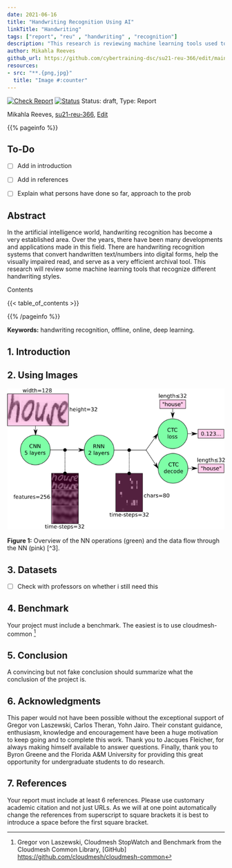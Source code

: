 ```yaml
---
date: 2021-06-16
title: "Handwriting Recognition Using AI"
linkTitle: "Handwriting"
tags: ["report", "reu" , "handwriting" , "recognition"]
description: "This research is reviewing machine learning tools used to identify different handwriting styles."
author: Mikahla Reeves
github_url: https://github.com/cybertraining-dsc/su21-reu-366/edit/main/project/index.md
resources:
- src: "**.{png,jpg}"
  title: "Image #:counter"
---
```


[![Check Report](https://github.com/cybertraining-dsc/su21-reu-366/workflows/Check%20Report/badge.svg)](https://github.com/cybertraining-dsc/su21-reu-366/actions)
[![Status](https://github.com/cybertraining-dsc/su21-reu-366/workflows/Status/badge.svg)](https://github.com/cybertraining-dsc/su21-reu-366/actions)
Status: draft, Type: Report


Mikahla Reeves, [su21-reu-366](https://github.com/cybertraining-dsc/su21-reu-366), [Edit](https://github.com/cybertraining-dsc/su21-reu-366/blob/main/project/index.md)

{{% pageinfo %}}

## To-Do 

- [ ] Add in introduction

- [ ] Add in references

- [ ] Explain what persons have done so far, approach to the prob

## Abstract

In the artificial intelligence world, handwriting recognition has become a very established area. Over the years, 
there have been many developments and applications made in this field. There are handwriting recognition systems 
that convert handwritten text/numbers into digital forms, help the visually impaired read, and serve as a very efficient 
archival tool. This research will review some machine learning tools that recognize different handwriting styles.

Contents

{{< table_of_contents >}}

{{% /pageinfo %}}

**Keywords:** handwriting recognition, offline, online, deep learning. 

## 1. Introduction

## 2. Using Images

![Figure 1](https://raw.githubusercontent.com/cybertraining-dsc/su21-reu-366/main/project/images/Handwriting_Recognition.png)

**Figure 1:** Overview of the NN operations (green) and the data flow through the NN (pink) [^3].

## 3. Datasets

- [ ] Check with professors on whether i still need this

## 4. Benchmark

Your project must include a benchmark. The easiest is to use cloudmesh-common [^2]
 
## 5. Conclusion

A convincing but not fake conclusion should summarize what the conclusion of the project is.

## 6. Acknowledgments

This paper would not have been possible without the exceptional support of Gregor von Laszewski, Carlos Theran, Yohn Jairo. 
Their constant guidance, enthusiasm, knowledge and encouragement have been a huge motivation to keep going and to complete this work.
Thank you to Jacques Fleicher, for always making himself available to answer questions. Finally, thank you to Byron Greene 
and the Florida A&M University for providing this great opportunity for undergraduate students to do research.

## 7. References

Your report must include at least 6 references. Please use customary academic citation and not just URLs. As we will at 
one point automatically change the references from superscript to square brackets it is best to introduce a space before 
the first square bracket.

[^1]: Use of energy explained - Energy use in homes, [Online resource] 
      <https://www.eia.gov/energyexplained/use-of-energy/electricity-use-in-homes.php>


[^2]: Gregor von Laszewski, Cloudmesh StopWatch and Benchmark from the Cloudmesh Common Library, [GitHub] 
      <https://github.com/cloudmesh/cloudmesh-common>

